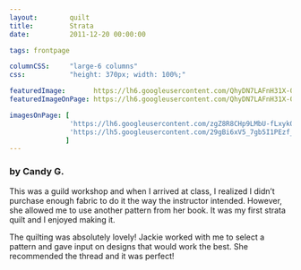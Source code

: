 ```yaml
---
layout:        quilt
title:         Strata
date:          2011-12-20 00:00:00

tags: frontpage

columnCSS:     "large-6 columns"
css:           "height: 370px; width: 100%;"

featuredImage:       https://lh6.googleusercontent.com/QhyDN7LAFnH31X-06dVdtKtDOOLsNAk2QKPtmDRDjBU=w470
featuredImageOnPage: https://lh6.googleusercontent.com/QhyDN7LAFnH31X-06dVdtKtDOOLsNAk2QKPtmDRDjBU=w1000

imagesOnPage: [
               'https://lh6.googleusercontent.com/zgZ8R8CHp9LMbU-fLxyk0JP4soYx2VqLxk-ckpHdRHY=w303',
               'https://lh5.googleusercontent.com/29gBi6xV5_7gb5I1PEzf_POxiSOmq3jbLiWrJ27HYpc=w303'
              ]
---
```


### by Candy G.
 
This was a guild workshop and when I arrived at class, I realized I didn’t purchase enough fabric to do it the way the instructor intended.  However, she allowed me to use another pattern from her book.  It was my first strata quilt and I enjoyed making it.
 
The quilting was absolutely lovely!  Jackie worked with me to select a pattern and gave input on designs that would work the best.  She recommended the thread and it was perfect!
